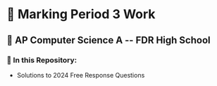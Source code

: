 # 🌟 Marking Period 3 Work 
## 🏫 AP Computer Science A -- FDR High School 

### 📝 In this Repository:
- Solutions to 2024 Free Response Questions 

